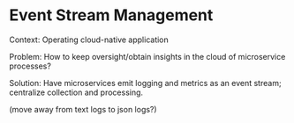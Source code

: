 Event Stream Management
===

Context: Operating cloud-native application

Problem: How to keep oversight/obtain insights in the cloud of microservice processes?

Solution: Have microservices emit logging and metrics as an event stream; centralize collection and processing.

(move away from text logs to json logs?)
